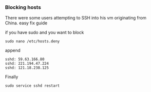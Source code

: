 ### Blocking hosts

There were some users attempting to SSH into his vm originating from China.
easy fix guide

if you have sudo and you want to block
```
sudo nano /etc/hosts.deny
```
append
```
sshd: 59.63.166.80
sshd: 221.194.47.224
sshd: 121.18.238.125
```
Finally
```
sudo service sshd restart
```